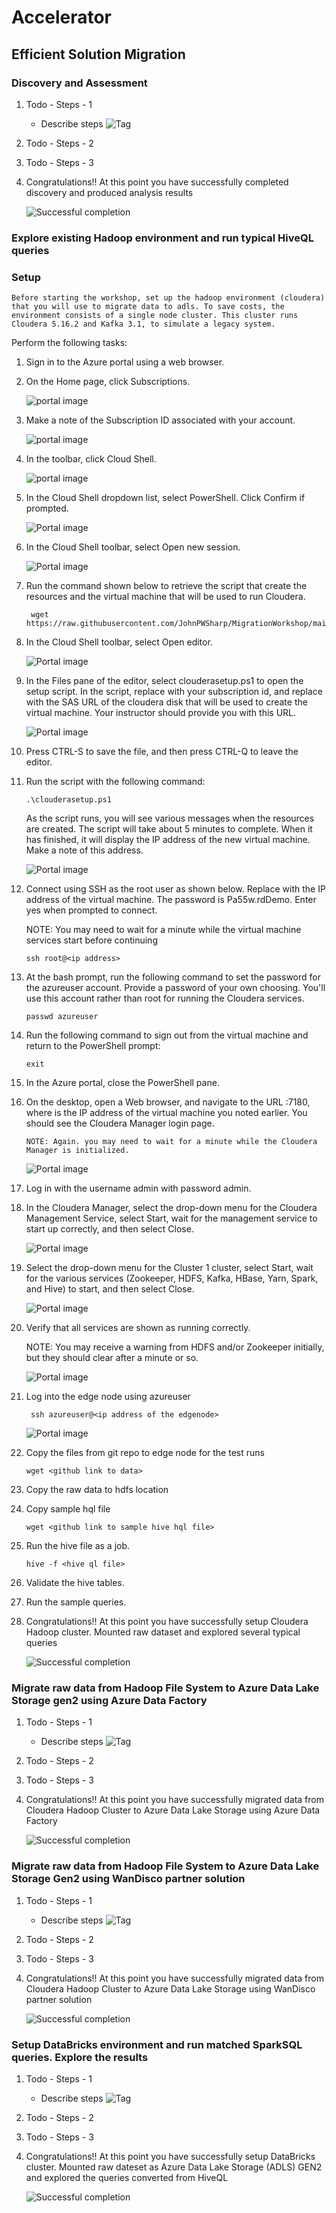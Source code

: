 # Accelerator

## Efficient Solution Migration

### Discovery and Assessment

1. Todo - Steps - 1
    - Describe steps
      ![Tag](./images/ADLS-Provision-complete.png)
2. Todo - Steps - 2
3. Todo - Steps - 3
4. Congratulations!! At this point you have successfully completed discovery and produced analysis results

    ![Successful completion](./images/ADLS-Provision-complete.png)

### Explore existing Hadoop environment and run typical HiveQL queries

### Setup

    Before starting the workshop, set up the hadoop environment (cloudera) that you will use to migrate data to adls. To save costs, the environment consists of a single node cluster. This cluster runs Cloudera 5.16.2 and Kafka 3.1, to simulate a legacy system.

Perform the following tasks:

1. Sign in to the Azure portal using a web browser.

2. On the Home page, click Subscriptions.

    ![portal image](./images/portal-img-1.png)

3. Make a note of the Subscription ID associated with your account.

    ![portal image](./images/portal-subscription-id.png)
    
4. In the toolbar, click Cloud Shell.

    ![portal image](./images/portal-cloud-shell.png)

5. In the Cloud Shell dropdown list, select PowerShell. Click Confirm if prompted.

    ![Portal image](./images/power-shell-5.png)

6. In the Cloud Shell toolbar, select Open new session.

    ![Portal image](./images/power-shell-6.png)

7. Run the command shown below to retrieve the script that create the resources and the virtual machine that will be used to run Cloudera.
    
        wget https://raw.githubusercontent.com/JohnPWSharp/MigrationWorkshop/main/clouderasetup.ps1

8. In the Cloud Shell toolbar, select Open editor.

    ![Portal image](./images/power-shell-8.png)

9. In the Files pane of the editor, select clouderasetup.ps1 to open the setup script. In the script, replace <your-subscription-id> with your subscription id, and replace <SAS> with the SAS URL of the cloudera disk that will be used to create the virtual machine. Your instructor should provide you with this URL.

    ![Portal image](./images/power-shell-9.png)

10. Press CTRL-S to save the file, and then press CTRL-Q to leave the editor.

11. Run the script with the following command:

        .\clouderasetup.ps1
        
    As the script runs, you will see various messages when the resources are created. The script will take about 5 minutes to complete. When it has finished, it will display the IP address of the new virtual machine. Make a note of this address.

    ![Portal image](./images/portal-img-11.png)

12. Connect using SSH as the root user as shown below. Replace <ip address> with the IP address of the virtual machine. The password is Pa55w.rdDemo. Enter yes when prompted to connect.

    NOTE:
    You may need to wait for a minute while the virtual machine services start before continuing

        ssh root@<ip address>

13. At the bash prompt, run the following command to set the password for the azureuser account. Provide a password of your own choosing. You'll use this account rather than root for running the Cloudera services.

        passwd azureuser

14. Run the following command to sign out from the virtual machine and return to the PowerShell prompt:

        exit

15. In the Azure portal, close the PowerShell pane.

16. On the desktop, open a Web browser, and navigate to the URL <ip-address>:7180, where <ip-address> is the IP address of the virtual machine you noted earlier. You should see the Cloudera Manager login page.

        NOTE: Again. you may need to wait for a minute while the Cloudera Manager is initialized.

    ![Portal image](./images/cloudera-manager-16.png)

17. Log in with the username admin with password admin.

18. In the Cloudera Manager, select the drop-down menu for the Cloudera Management Service, select Start, wait for the management service to start up correctly, and then select Close.

    ![Portal image](./images/cloudera-manager-18.png)

19. Select the drop-down menu for the Cluster 1 cluster, select Start, wait for the various services (Zookeeper, HDFS, Kafka, HBase, Yarn, Spark, and Hive) to start, and then select Close.

    ![Portal image](./images/cloudera-manager-19.png)

20. Verify that all services are shown as running correctly.

    NOTE: You may receive a warning from HDFS and/or Zookeeper initially, but they should clear after a minute or so.

    ![Portal image](./images/cloudera-manager-20.png)

21. Log into the edge node using azureuser
    
         ssh azureuser@<ip address of the edgenode>

    ![Portal image](./images/edge-node-21.png)

22. Copy the files from git repo to edge node for the test runs

        wget <github link to data>
        
23. Copy the raw data to hdfs location

24. Copy sample hql file

        wget <github link to sample hive hql file>  

25. Run the hive file as a job.

        hive -f <hive ql file>

26. Validate the hive tables.

27. Run the sample queries.

28. Congratulations!! At this point you have successfully setup Cloudera Hadoop cluster. Mounted raw dataset and explored several typical queries

    ![Successful completion](./images/ADLS-Provision-complete.png)


### Migrate raw data from Hadoop File System to Azure Data Lake Storage gen2 using Azure Data Factory

1. Todo - Steps - 1
    - Describe steps
      ![Tag](./images/ADLS-Provision-complete.png)
2. Todo - Steps - 2
3. Todo - Steps - 3
4. Congratulations!! At this point you have successfully migrated data from Cloudera Hadoop Cluster to Azure Data Lake Storage using Azure Data Factory

    ![Successful completion](./images/ADLS-Provision-complete.png)

### Migrate raw data from Hadoop File System to Azure Data Lake Storage Gen2 using WanDisco partner solution

1. Todo - Steps - 1
    - Describe steps
      ![Tag](./images/ADLS-Provision-complete.png)
2. Todo - Steps - 2
3. Todo - Steps - 3
4. Congratulations!! At this point you have successfully migrated data from Cloudera Hadoop Cluster to Azure Data Lake Storage using WanDisco partner solution

    ![Successful completion](./images/ADLS-Provision-complete.png)

### Setup DataBricks environment and run matched SparkSQL queries. Explore the results

1. Todo - Steps - 1
    - Describe steps
      ![Tag](./images/ADLS-Provision-complete.png)
2. Todo - Steps - 2
3. Todo - Steps - 3
4. Congratulations!! At this point you have successfully setup DataBricks cluster. Mounted raw dateset as Azure Data Lake Storage (ADLS) GEN2 and explored the queries converted from HiveQL

    ![Successful completion](./images/ADLS-Provision-complete.png)
